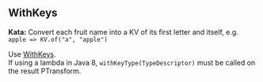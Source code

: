 <!--
  ~ Licensed to the Apache Software Foundation (ASF) under one
  ~ or more contributor license agreements.  See the NOTICE file
  ~ distributed with this work for additional information
  ~ regarding copyright ownership.  The ASF licenses this file
  ~ to you under the Apache License, Version 2.0 (the
  ~ "License"); you may not use this file except in compliance
  ~ with the License.  You may obtain a copy of the License at
  ~
  ~     http://www.apache.org/licenses/LICENSE-2.0
  ~
  ~ Unless required by applicable law or agreed to in writing, software
  ~ distributed under the License is distributed on an "AS IS" BASIS,
  ~ WITHOUT WARRANTIES OR CONDITIONS OF ANY KIND, either express or implied.
  ~ See the License for the specific language governing permissions and
  ~ limitations under the License.
  -->

WithKeys
--------

**Kata:** Convert each fruit name into a KV of its first letter and itself, e.g.
`apple => KV.of("a", "apple")`

<div class="hint">
  Use <a href="https://beam.apache.org/releases/javadoc/current/org/apache/beam/sdk/transforms/WithKeys.html">
  WithKeys</a>.
</div>

<div class="hint">
  If using a lambda in Java 8, <code>withKeyType(TypeDescriptor)</code> must be called on the
  result PTransform.
</div>
